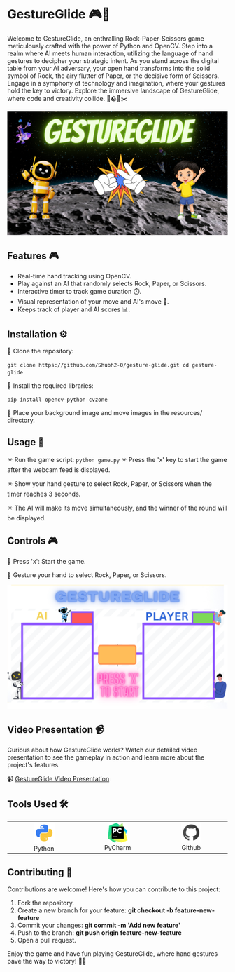 # GestureGlide 🎮👋

Welcome to GestureGlide, an enthralling Rock-Paper-Scissors game meticulously crafted with the power of Python and OpenCV. Step into a realm where AI meets human interaction, utilizing the language of hand gestures to decipher your strategic intent. As you stand across the digital table from your AI adversary, your open hand transforms into the solid symbol of Rock, the airy flutter of Paper, or the decisive form of Scissors. Engage in a symphony of technology and imagination, where your gestures hold the key to victory. Explore the immersive landscape of GestureGlide, where code and creativity collide. 🤖🪨📃✂️

![Gameplay Demo](images/hero.png)

## Features 🎮

- Real-time hand tracking using OpenCV.
- Play against an AI that randomly selects Rock, Paper, or Scissors.
- Interactive timer to track game duration ⏱️.
- Visual representation of your move and AI's move 🤏.
- Keeps track of player and AI scores 📊.

## Installation ⚙️

📌 Clone the repository:


``
   git clone https://github.com/Shubh2-0/gesture-glide.git
   cd gesture-glide
``

📌 Install the required libraries:


``
pip install opencv-python cvzone
``

📌 Place your background image and move images in the resources/ directory.

## Usage 🚀

✴️ Run the game script:
``
python game.py
``
✴️  Press the 'x' key to start the game after the webcam feed is displayed.

✴️  Show your hand gesture to select Rock, Paper, or Scissors when the timer reaches 3 seconds.

✴️  The AI will make its move simultaneously, and the winner of the round will be displayed.

## Controls 🎮

🎯 Press 'x': Start the game.

🎯 Gesture your hand to select Rock, Paper, or Scissors.

![Gameplay Demo](images/setup.png)

## Video Presentation 📹
Curious about how GestureGlide works? Watch our detailed video presentation to see the gameplay in action and learn more about the project's features.

📹 [GestureGlide Video Presentation](https://drive.google.com/file/d/13X3C0e1x8AnrUxCu7neQApnYZVWjo7gY/view?usp=sharing)

## Tools Used 🛠️

<table align="center">
  <tr>
    <td align="center" width="170">
      <img src="images/python_18894.png" width="48" height="48" alt="Python" />
      <br>Python 
    </td>
    <td align="center" width="170">
      <img src="images/PyCharm.png" width="45" height="45" alt="PyCharm" />
      <br>PyCharm
    </td>
    <td align="center" width="170">
      <img src="images/github.png" width="45" height="45" alt="Github" />
      <br>Github
    </td>
  </tr>
 
</table>




## Contributing 🤝
Contributions are welcome! Here's how you can contribute to this project:

1. Fork the repository.
2. Create a new branch for your feature:  **git checkout -b feature-new-feature** 
3. Commit your changes: **git commit -m 'Add new feature'** 
4. Push to the branch: **git push origin feature-new-feature** 
5. Open a pull request.


Enjoy the game and have fun playing GestureGlide, where hand gestures pave the way to victory! 🎉👾

